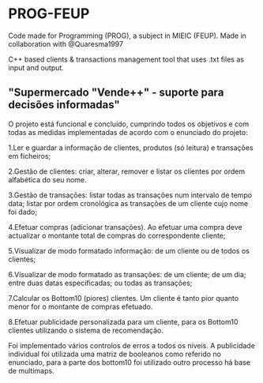 # PROG-FEUP

Code made for Programming (PROG), a subject in MIEIC (FEUP). Made in collaboration with @Quaresma1997

C++ based clients &amp; transactions management tool that uses .txt files as input and output.

## "Supermercado "Vende++" - suporte para decisões informadas"

O projeto está funcional e concluido, cumprindo todos os objetivos e com todas as medidas implementadas de acordo com o enunciado do projeto: 

1.Ler e guardar a informação de clientes, produtos (só leitura)  e transações em ficheiros;

2.Gestão de clientes: criar, alterar,  remover e listar os clientes por ordem alfabética do seu nome. 

3.Gestão  de  transações:   listar  todas  as   transações  num   intervalo  de  tempo  data;  listar  por  ordem cronológica as transações de um cliente cujo nome foi dado;

4.Efetuar compras (adicionar transações). Ao efetuar uma compra deve actualizar o montante total de compras do correspondente cliente;

5.Visualizar de modo formatado informação: de um cliente ou de todos os clientes;

6.Visualizar   de   modo   formatado   as   transações:   de   um   cliente;   de   um   dia;   entre   duas   datas especificadas; ou todas as transações;

7.Calcular os  Bottom10  (piores) clientes. Um cliente é tanto pior quanto menor for o montante de compras efetuado.

8.Efetuar publicidade personalizada para um cliente, para os  Bottom10  clientes utilizando o sistema de recomendação.


Foi implementado vários controlos de erros a todos os niveis.
A publicidade individual foi utilizada uma matriz de booleanos como referido no enunciado, para a parte dos bottom10 foi utilizado outro processo há base de multimaps.
